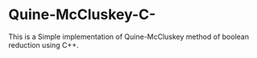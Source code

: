 # Quine-McCluskey-C-
This is a Simple implementation of Quine-McCluskey method of boolean reduction using C++.

